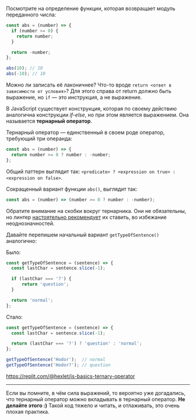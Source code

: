 
Посмотрите на определение функции, которая возвращает модуль переданного числа:

```javascript
const abs = (number) => {
  if (number >= 0) {
    return number;
  }

  return -number;
};

abs(10); // 10
abs(-10); // 10
```

Можно ли записать её лаконичнее? Что-то вроде `return <ответ в зависимости от условия>`? Для этого справа от return должно быть выражение, но `if` — это инструкция, а не выражение.

В JavaScript существует конструкция, которая по своему действию аналогична конструкции *if-else*, но при этом является выражением. Она называется **тернарный оператор**.

Тернарный оператор — единственный в своем роде оператор, требующий три операнда:

```javascript
const abs = (number) => {
  return number >= 0 ? number : -number;
};
```

Общий паттерн выглядит так: `<predicate> ? <expression on true> : <expression on false>`.

Сокращенный вариант функции `abs()`, выглядит так:

```javascript
const abs = (number) => (number >= 0 ? number : -number);
```

Обратите внимание на скобки вокруг тернарника. Они не обязательны, но линтер [настоятельно рекомендует](https://eslint.org/docs/rules/no-confusing-arrow) их ставить, во избежание неоднозначностей.

Давайте перепишем начальный вариант `getTypeOfSentence()` аналогично:

Было:

```javascript
const getTypeOfSentence = (sentence) => {
  const lastChar = sentence.slice(-1);

  if (lastChar === '?') {
      return 'question';
  }

  return 'normal';
};
```

Стало:

```javascript
const getTypeOfSentence = (sentence) => {
  const lastChar = sentence.slice(-1);

  return (lastChar === '?') ? 'question' : 'normal';
};

getTypeOfSentence('Hodor');  // normal
getTypeOfSentence('Hodor?'); // question
```

https://replit.com/@hexlet/js-basics-ternary-operator

---

Если вы помните, в чём сила выражений, то вероятно уже догадались, что тернарный оператор можно вкладывать в тернарный оператор. **Не делайте этого :)** Такой код тяжело и читать, и отлаживать, это очень плохая практика.
